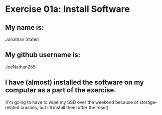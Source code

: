 # Exercise 01a: Install Software

## My name is:
Jonathan Staten

## My github username is:
JoeNathan255

## I have (almost) installed the software on my computer as a part of the exercise.
(I'm going to have to wipe my SSD over the weekend because of storage-related crashes, but I'll install them after the reset)
